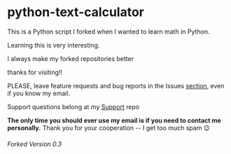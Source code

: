 # python-text-calculator


This is a Python script I forked when I wanted to learn math in Python.

Learning this is very interesting. 

I always make my forked repositories better

thanks for visiting!! 


PLEASE, leave feature requests and bug reports in the Issues [section](https://github.com/thetechrobo/python-text-calculator/issues), even if you know my email.

Support questions belong at my [Support](https://github.com/thetechrobo/support) repo

**The only time you should ever use my email is if you need to contact me personally.**
Thank you for your cooperation -- I get too much spam :wink:


###### Forked Version 0.3
